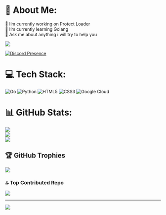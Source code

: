 # 💫 About Me:
🔭 I’m currently working on Protect Loader<br>🌱 I’m currently learning Golang<br>💬 Ask me about anything i will try to help you

![](https://komarev.com/ghpvc/?username=furax124)

[![Discord Presence](https://lanyard.cnrad.dev/api/1137723560593465405)](https://discord.com/users/1137723560593465405)
# 💻 Tech Stack:
![Go](https://img.shields.io/badge/go-%2300ADD8.svg?style=for-the-badge&logo=go&logoColor=white) ![Python](https://img.shields.io/badge/python-3670A0?style=for-the-badge&logo=python&logoColor=ffdd54) ![HTML5](https://img.shields.io/badge/html5-%23E34F26.svg?style=for-the-badge&logo=html5&logoColor=white) ![CSS3](https://img.shields.io/badge/css3-%231572B6.svg?style=for-the-badge&logo=css3&logoColor=white) ![Google Cloud](https://img.shields.io/badge/GoogleCloud-%234285F4.svg?style=for-the-badge&logo=google-cloud&logoColor=white)
# 📊 GitHub Stats:
![](https://github-readme-stats.vercel.app/api?username=furax124&theme=shadow_blue&hide_border=false&include_all_commits=true&count_private=true)<br/>
![](https://github-readme-streak-stats.herokuapp.com/?user=furax124&theme=shadow_blue&hide_border=false)<br/>
![](https://github-readme-stats.vercel.app/api/top-langs/?username=furax124&theme=shadow_blue&hide_border=false&include_all_commits=true&count_private=true&layout=compact)

## 🏆 GitHub Trophies
![](https://github-profile-trophy.vercel.app/?username=furax124&theme=radical&no-frame=true&no-bg=false&margin-w=4)

### 🔝 Top Contributed Repo
![](https://github-contributor-stats.vercel.app/api?username=furax124&limit=5&theme=shadow_blue&combine_all_yearly_contributions=true)

---
[![](https://visitcount.itsvg.in/api?id=furax124&icon=0&color=0)](https://visitcount.itsvg.in)
